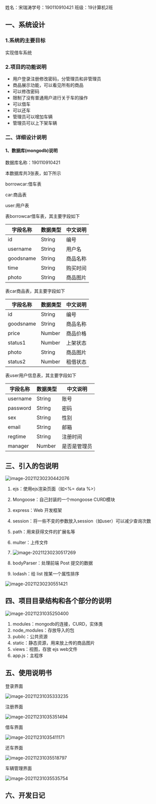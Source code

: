 姓名：宋瑞涛学号：190110910421 班级：19计算机2班

## 一、系统设计

### 1.系统的主要目标

实现借车系统

### 2.项目的功能说明

- 用户登录注册修改密码，分管理员和非管理员
- 商品展示功能，可以看见所有的商品 
- 可以修改密码
- 限制了没有普通用户进行关于车的操作
- 可以借车
- 可以还车
- 管理员可以增加车辆
- 管理员可以上下架车辆



### 二、详细设计说明

#### 1、数据库(mongodb)说明

数据库名称：190110910421

本数据库共3张表，如下所示

borrowcar:借车表

car:商品表

user:用户表

表borrowcar借车表，其主要字段如下

| 字段名称  | 数据类型 | 中文说明 |
| --------- | -------- | -------- |
| id        | String   | 编号     |
| username  | String   | 用户名   |
| goodsname | String   | 商品名称 |
| time      | String   | 购买时间 |
| photo     | String   | 商品图片 |

表car商品表，其主要字段如下

| 字段名称  | 数据类型 | 中文说明 |
| --------- | -------- | -------- |
| id        | String   | 编号     |
| goodsname | String   | 商品名称 |
| price     | Number   | 商品价格 |
| status1   | Number   | 上架状态 |
| photo     | String   | 商品图片 |
| status2   | Number   | 租借状态 |

表user用户信息表，其主要字段如下

| 字段名称 | 数据类型 | 中文说明     |
| -------- | -------- | ------------ |
| username | String   | 账号         |
| password | String   | 密码         |
| sex      | String   | 性别         |
| email    | String   | 邮箱         |
| regtime  | String   | 注册时间     |
| manager  | Number   | 是否是管理员 |



## 三、引入的包说明

![image-20211230230442076](image-20211230230442076.png)

1. ejs：使用ejs渲染页面（如<%= data %>）

2. Mongoose：自己封装的一个mongoose CURD模块

3. express：Web 开发框架

4. session：将一些不变的参数放入session（如user）可以减少查询次数

5. path：用来获得文件的扩展名等

6. multer：上传文件
7. ![image-20211230230517269](image-20211230230517269.png)
8. bodyParser：处理前端 Post 提交的数据

9. lodash：给 list 按某一个属性排序

![image-20211230230551421](image-20211230230551421.png)

## 四、项目目录结构和各个部分的说明

![image-20211231035250400](image-20211231035250400.png)

1. modules：mongodb的连接，CURD，实体类
2. node_modules：存放导入的包
3. pubilc：公共资源
4. static：静态资源，用来放上传的商品图片
5. views：视图，存放 ejs web文件
6. app.js：主程序

## 五、使用说明书

登录界面

![image-20211231035333235](image-20211231035333235.png)

注册界面

![image-20211231035351494](image-20211231035351494.png)

借车界面

![image-20211231035411171](image-20211231035411171.png)

还车界面

![image-20211231035518797](image-20211231035518797.png)

车辆管理界面

![image-20211231035535754](image-20211231035535754.png)

## 六、开发日记

